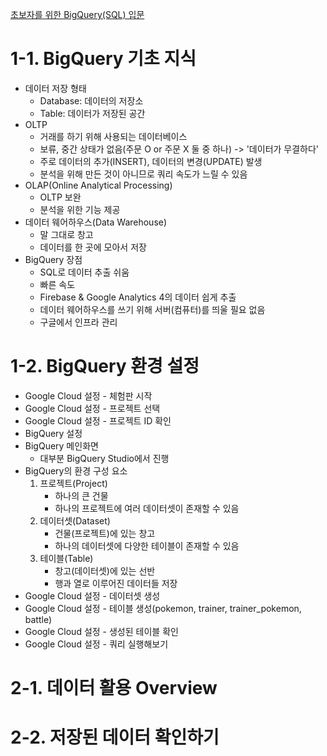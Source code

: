 [초보자를 위한 BigQuery(SQL) 입문](https://www.inflearn.com/course/%EC%B4%88%EB%B3%B4%EC%9E%90%EB%A5%BC-%EC%9C%84%ED%95%9C-%EB%B9%85%EC%BF%BC%EB%A6%AC-sql-%EC%9E%85%EB%AC%B8/dashboard)
# 1-1. BigQuery 기초 지식
- 데이터 저장 형태
    - Database: 데이터의 저장소
    - Table: 데이터가 저장된 공간
- OLTP
    - 거래를 하기 위해 사용되는 데이터베이스
    - 보류, 중간 상태가 없음(주문 O or 주문 X 둘 중 하나)
    -> '데이터가 무결하다'
    - 주로 데이터의 추가(INSERT), 데이터의 변경(UPDATE) 발생
    - 분석을 위해 만든 것이 아니므로 쿼리 속도가 느릴 수 있음
- OLAP(Online Analytical Processing)
    - OLTP 보완
    - 분석을 위한 기능 제공
- 데이터 웨어하우스(Data Warehouse)
    - 말 그대로 창고
    - 데이터를 한 곳에 모아서 저장
- BigQuery 장점
    - SQL로 데이터 추출 쉬움
    - 빠른 속도
    - Firebase & Google Analytics 4의 데이터 쉽게 추출
    - 데이터 웨어하우스를 쓰기 위해 서버(컴퓨터)를 띄울 필요 없음
    - 구글에서 인프라 관리

# 1-2. BigQuery 환경 설정
- Google Cloud 설정 - 체험판 시작
- Google Cloud 설정 - 프로젝트 선택
- Google Cloud 설정 - 프로젝트 ID 확인
- BigQuery 설정
- BigQuery 메인화면
    - 대부분 BigQuery Studio에서 진행
- BigQuery의 환경 구성 요소
    1. 프로젝트(Project)
        - 하나의 큰 건물
        - 하나의 프로젝트에 여러 데이터셋이 존재할 수 있음
    1. 데이터셋(Dataset)
        - 건물(프로젝트)에 있는 창고
        - 하나의 데이터셋에 다양한 테이블이 존재할 수 있음
    1. 테이블(Table)
        - 창고(데이터셋)에 있는 선반
        - 행과 열로 이루어진 데이터들 저장
- Google Cloud 설정 - 데이터셋 생성
- Google Cloud 설정 - 테이블 생성(pokemon, trainer, trainer_pokemon, battle)
- Google Cloud 설정 - 생성된 테이블 확인
- Google Cloud 설정 - 쿼리 실행해보기

# 2-1. 데이터 활용 Overview

# 2-2. 저장된 데이터 확인하기
